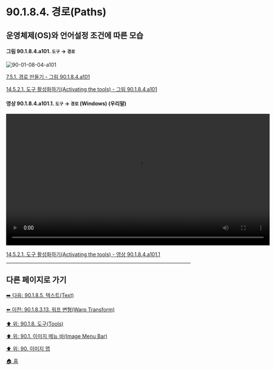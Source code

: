 # 90.1.8.4. 경로(Paths)
## 운영체제(OS)와 언어설정 조건에 따른 모습

<a id="90-01-08-04-a101"></a>

#### 그림 90.1.8.4.a101. `도구` → `경로`
![90-01-08-04-a101](https://github.com/wonder13662/gimp/assets/15767104/724c198c-17ce-441b-ad81-56b4e9155759)

[7.5.1. 경로 만들기 - 그림 90.1.8.4.a101](./07-05-01-path-creation.md#90-01-08-04-a101)

[14.5.2.1. 도구 활성화하기(Activating the tools) - 그림 90.1.8.4.a101](./14-05-02-01-activating_the_tool.md#90-01-08-04-a101)

<a id="90-01-08-04-a101-01"></a>

#### 영상 90.1.8.4.a101.1. `도구` → `경로` (Windows) (우리말)
<video controls="controls" width="720" src="https://github.com/wonder13662/gimp/assets/15767104/92952a93-ceea-4c31-9876-d448018bc1a3"></video>

[14.5.2.1. 도구 활성화하기(Activating the tools) - 영상 90.1.8.4.a101.1](./14-05-02-01-activating_the_tool.md#90-01-08-04-a101-01)

***

## 다른 페이지로 가기

[➡️ 다음: 90.1.8.5. 텍스트(Text)](./90-01-08-05-text.md)

[⬅️ 이전: 90.1.8.3.13. 워프 변형(Warp Transform)](./90-01-08-03-13-warp_transform.md)

[⬆️ 위: 90.1.8. 도구(Tools)](./90-01-08-00-tools.md)

[⬆️ 위: 90.1. 이미지 메뉴 바(Image Menu Bar)](./90-01-00-image-menu-bar.md)

[⬆️ 위: 90. 이미지 맵](./90-00-image-map.md)

[🏠 홈](./00-home.md)

